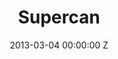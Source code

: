 ---
title: Supercan
date: 2013-03-04 00:00:00 Z
position: 5
image: "/uploads/supercan.jpg"
feature-image: "/uploads/supercan-feature.jpg"
images: 
services:
- Digital Strategy
- Digital Marketing Strategy
- Business Development
- Digital Advertising
lead: Successfully developed a leading international media business digital eco system and marketing operation. Managed digital teams and launched new products to accomplish digital business growth.
is-featured: false
details:
- title: Brief
  text: Saari were employed to define Supercan B2B and B2C customer acquisition strategies alongside wider business development and strategic work.
- title: Approach
  text: Plugging into the internal team of Supercan we upskilled and helped define the best most cost efficient approach to the delivery of a new Nordic startup for app user acquisition and B2B brand marketing.
- title: Outcome
  text:  Finalist in Techstars 2017 over a thousand startup applicants. Aligned brand and communication strategy. A newly focussed internal team to maximise resources for a year two in the life of an exciting Nordic startup.
layout: project
---